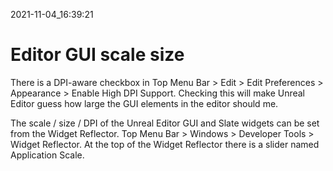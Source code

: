 2021-11-04_16:39:21

# Editor GUI scale size

There is a DPI-aware checkbox in Top Menu Bar > Edit > Edit Preferences > Appearance > Enable High DPI Support.
Checking this will make Unreal Editor guess how large the GUI elements in the editor should me.

The scale / size / DPI of the Unreal Editor GUI and Slate widgets can be set from the Widget Reflector.
Top Menu Bar > Windows > Developer Tools > Widget Reflector.
At the top of the Widget Reflector there is a slider named Application Scale.

